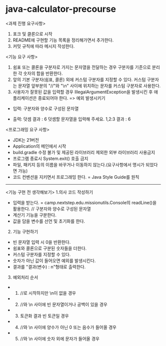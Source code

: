 # java-calculator-precourse
<과제 진행 요구사항>
1. 포크 및 클론으로 시작
2. README에 구현할 기능 목록을 정리해가면서 추가한다.
3. 커밋 규칙에 따라 메시지 작성한다.

<기능 요구 사항>
1. 쉼표 또는 콜론을 구분자로 가지는 문자열을 전달하는 경우 구분자를 기준으로 분리한 각 숫자의 합을 반환한다.
2. 앞의 기본 구분자(쉼표, 콜론) 외에 커스텀 구분자를 지정할 수 있다. 커스텀 구분자는 문자열 앞부분의 "//"와 "\n" 사이에 위치하는 문자를 커스텀 구분자로 사용한다.
3. 사용자가 잘못된 값을 입력할 경우 IllegalArgumentException을 발생시킨 후 애플리케이션은 종료되어야 한다. => 예외 발생시키기

- 입력: 구분자와 양수로 구성된 문자열

- 출력: 
덧셈 결과 : 6 
덧셈할 문자열을 입력해 주세요.
1,2:3
결과 : 6

<프로그래밍 요구 사항>
- JDK는 21버전
- Application의 메인에서 시작
- build.gradle 수정 불가 및 제공된 라이브러리 제외한 외부 라이브러리 사용금지
- 프로그램 종료시 System.exit() 호출 금지
- 파일, 패키지 등의 이름을 바꾸거나 이동하지 않는다.(요구사항에서 명시가 되었다면 가능) 
- 코드 컨벤션을 지키면서 프로그래밍 한다. = Java Style Guide를 원칙
----------------------------------------------------------------
<기능 구현 전 생각해보기>
1.의사 코드 작성하기
- 입력을 받는다. = camp.nextstep.edu.missionutils.Console의 readLine()을 활용한다.  // 구분자와 양수로 구성된 문자열
- 계산기 기능을 구분한다.
- 값을 담을 변수를 선언 및 초기화를 한다.

2. 기능 구현하기
- 빈 문자열 입력 시 0을 반환한다.
- 쉼표와 콜론으로 구분된 숫자들을 더한다.
- 커스텀 구분자를 지정할 수 있다.
- 숫자가 아닌 값이 들어오면 예외를 발생시킨다.
- 결과를 "결과(변수) : n"형태로 출력한다.

3. 예외처리 순서
- 1. //로 시작하지만 \n이 없을 경우
- 2. //와 \n 사이에 빈 문자열이거나 공백이 있을 경우
- 3. 토큰화 결과 빈 토큰일 경우
- 4. //와 \n 사이에 양수가 아닌 0 또는 음수가 들어올 경우
- 5. //와 \n 사이에 숫자 외에 문자가 들어올 경우
